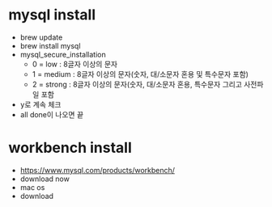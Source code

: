  # mysql install
 - brew update
 - brew install mysql
 - mysql_secure_installation
      + 0 = low : 8글자 이상의 문자
      + 1 = medium : 8글자 이상의 문자(숫자, 대/소문자 혼용 및 특수문자 포함)
      + 2 = strong : 8글자 이상의 문자(숫자, 대/소문자 혼용, 특수문자 그리고 사전파일 포함
- y로 계속 체크
- all done이 나오면 끝



# workbench install

  - https://www.mysql.com/products/workbench/
  - download now
  - mac os
  - download

